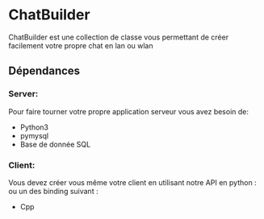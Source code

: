 # ChatBuilder

ChatBuilder est une collection de classe vous permettant de créer facilement votre propre chat en lan ou wlan

## Dépendances
### Server:
Pour faire tourner votre propre application serveur vous avez besoin de:
* Python3
* pymysql
* Base de donnée SQL
### Client:
Vous devez créer vous même votre client en utilisant notre API en python : 
ou un des binding suivant :
* Cpp

